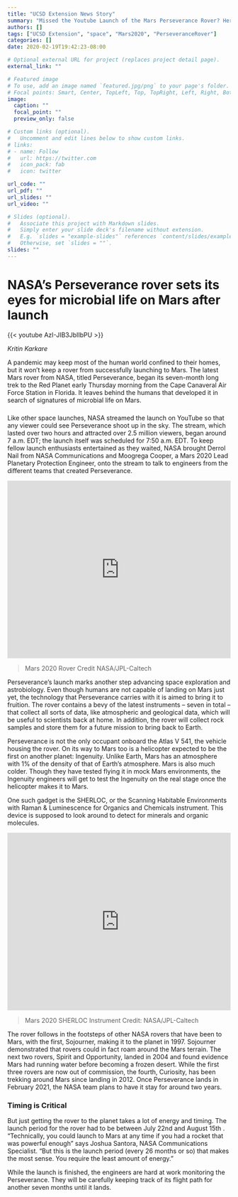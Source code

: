 ```yaml
---
title: "UCSD Extension News Story"
summary: "Missed the Youtube Launch of the Mars Perseverance Rover? Here's a recap."
authors: []
tags: ["UCSD Extension", "space", "Mars2020", "PerseveranceRover"]
categories: []
date: 2020-02-19T19:42:23-08:00

# Optional external URL for project (replaces project detail page).
external_link: ""

# Featured image
# To use, add an image named `featured.jpg/png` to your page's folder.
# Focal points: Smart, Center, TopLeft, Top, TopRight, Left, Right, BottomLeft, Bottom, BottomRight.
image:
  caption: ""
  focal_point: ""
  preview_only: false

# Custom links (optional).
#   Uncomment and edit lines below to show custom links.
# links:
# - name: Follow
#   url: https://twitter.com
#   icon_pack: fab
#   icon: twitter

url_code: ""
url_pdf: ""
url_slides: ""
url_video: ""

# Slides (optional).
#   Associate this project with Markdown slides.
#   Simply enter your slide deck's filename without extension.
#   E.g. `slides = "example-slides"` references `content/slides/example-slides.md`.
#   Otherwise, set `slides = ""`.
slides: ""
---
```


# NASA’s Perseverance rover sets its eyes for microbial life on Mars after launch

{{< youtube AzI-JIB3JbIIbPU >}}

_Kritin Karkare_

A pandemic may keep most of the human world confined to their homes, but it won’t keep a rover from successfully launching to Mars. The latest Mars rover from NASA, titled Perseverance, began its seven-month long trek to the Red Planet early Thursday morning from the Cape Canaveral Air Force Station in Florida. It leaves behind the humans that developed it in search of signatures of microbial life on Mars. 

### 

Like other space launches, NASA streamed the launch on YouTube so that any viewer could see Perseverance shoot up in the sky. The stream, which lasted over two hours and attracted over 2.5 million viewers, began around 7 a.m. EDT; the launch itself was scheduled for 7:50 a.m. EDT. To keep fellow launch enthusiasts entertained as they waited, NASA brought Derrol Nail from NASA Communications and Moogrega Cooper, a Mars 2020 Lead Planetary Protection Engineer, onto the stream to talk to engineers from the different teams that created Perseverance. 




<iframe src='https://mars.nasa.gov/embed/24732/' width='100%' height='400'  scrolling='no' frameborder='0'></iframe>

> Mars 2020 Rover
> Credit NASA/JPL-Caltech

Perseverance’s launch marks another step advancing space exploration and astrobiology. Even though humans are not capable of landing on Mars just yet, the technology that Perseverance carries with it is aimed to bring it to fruition. The rover contains a bevy of the latest instruments – seven in total – that collect all sorts of data, like atmospheric and geological data, which will be useful to scientists back at home. In addition, the rover will collect rock samples and store them for a future mission to bring back to Earth. 

Perseverance is not the only occupant onboard the Atlas V 541, the vehicle housing the rover. On its way to Mars too is a helicopter expected to be the first on another planet: Ingenuity. Unlike Earth, Mars has an atmosphere with 1% of the density of that of Earth’s atmosphere. Mars is also much colder. Though they have tested flying it in mock Mars environments, the Ingenuity engineers will get to test the Ingenuity on the real stage once the helicopter makes it to Mars. 

One such gadget is the SHERLOC, or the Scanning Habitable Environments with Raman & Luminescence for Organics and Chemicals instrument. This device is supposed to look around to detect for minerals and organic molecules. 

<iframe src='https://mars.nasa.gov/embed/25000/' width='100%' height='400'  scrolling='no' frameborder='0'></iframe>

> Mars 2020 SHERLOC Instrument
> Credit: NASA/JPL-Caltech




The rover follows in the footsteps of other NASA rovers that have been to Mars, with the first, Sojourner, making it to the planet in 1997. Sojourner demonstrated that rovers could in fact roam around the Mars terrain. The next two rovers, Spirit and Opportunity, landed in 2004 and found evidence Mars had running water before becoming a frozen desert. While the first three rovers are now out of commission, the fourth, Curiosity, has been trekking around Mars  since landing in 2012. Once Perseverance lands in February 2021, the NASA team plans to have it stay for around two years. 

### Timing is Critical

But just getting the rover to the planet takes a lot of energy and timing. The launch period for the rover had to be between July 22nd and August 15th .
“Technically, you could launch to Mars at any time if you had a rocket that was powerful enough” says Joshua Santora, NASA Communications Specialist. “But this is the launch period (every 26 months or so) that makes the most sense. You require the least amount of energy.”

While the launch is finished, the engineers are hard at work monitoring the Perseverance. They will be carefully keeping track of its flight path for another seven months until it lands. 
